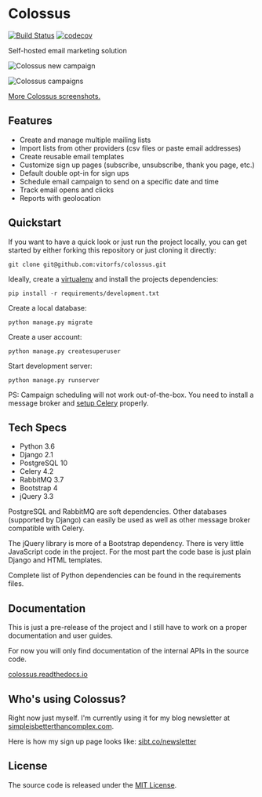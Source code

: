 # Colossus

[![Build Status](https://travis-ci.org/vitorfs/colossus.svg?branch=master)](https://travis-ci.org/vitorfs/colossus)
[![codecov](https://codecov.io/gh/vitorfs/colossus/branch/master/graph/badge.svg)](https://codecov.io/gh/vitorfs/colossus)

Self-hosted email marketing solution

![Colossus new campaign](https://colossus.readthedocs.io/en/latest/_images/colossus-new-campaign.png)

![Colossus campaigns](https://colossus.readthedocs.io/en/latest/_images/colossus-campaigns.png)

[More Colossus screenshots.](https://colossus.readthedocs.io/en/latest/features.html#screenshots)

## Features

* Create and manage multiple mailing lists
* Import lists from other providers (csv files or paste email addresses)
* Create reusable email templates
* Customize sign up pages (subscribe, unsubscribe, thank you page, etc.)
* Default double opt-in for sign ups
* Schedule email campaign to send on a specific date and time
* Track email opens and clicks
* Reports with geolocation

## Quickstart

If you want to have a quick look or just run the project locally, you can get started by either forking this repository
or just cloning it directly:

```commandline
git clone git@github.com:vitorfs/colossus.git
```

Ideally, create a [virtualenv](https://docs.python-guide.org/dev/virtualenvs/) and install the projects dependencies:

```commandline
pip install -r requirements/development.txt
```

Create a local database:

```commandline
python manage.py migrate
```

Create a user account:

```commandline
python manage.py createsuperuser
```

Start development server:

```commandline
python manage.py runserver
```

PS: Campaign scheduling will not work out-of-the-box. You need to install a message broker and [setup Celery](https://simpleisbetterthancomplex.com/tutorial/2017/08/20/how-to-use-celery-with-django.html) properly.

## Tech Specs

* Python 3.6
* Django 2.1
* PostgreSQL 10
* Celery 4.2
* RabbitMQ 3.7
* Bootstrap 4 
* jQuery 3.3

PostgreSQL and RabbitMQ are soft dependencies. Other databases (supported by Django) can easily be used as well as other 
message broker compatible with Celery.

The jQuery library is more of a Bootstrap dependency. There is very little JavaScript code in the project. For the most 
part the code base is just plain Django and HTML templates. 

Complete list of Python dependencies can be found in the requirements files.

## Documentation

This is just a pre-release of the project and I still have to work on a proper documentation and user guides.

For now you will only find documentation of the internal APIs in the source code.

[colossus.readthedocs.io](https://colossus.readthedocs.io)

## Who's using Colossus?

Right now just myself. I'm currently using it for my blog newsletter at [simpleisbetterthancomplex.com](https://simpleisbetterthancomplex.com/).

Here is how my sign up page looks like: [sibt.co/newsletter](https://sibt.co/newsletter)

## License

The source code is released under the [MIT License](https://github.com/vitorfs/colossus/blob/master/LICENSE).
